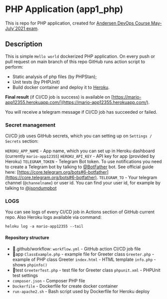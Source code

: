 # PHP Application (app1_php)

This is repo for PHP application, created for [Andersen DevOps Course May-July`2021 exam](https://github.com/mariohs22/andersen-devops-course/tree/main/exam).

## Description

This is simple `Hello world` dockerized PHP application. On every push or pull request on main branch of this repo GitHub runs action script to perform:

- Static analysis of php files (by PHPStan);
- Unit tests (by PHPUnit)
- Build docker container and deploy it to [Heroku](https://heroku.com).

**Final result** (if CI/CD job is success) is available on [https://mario-app12355.herokuapp.com/](https://mario-app12355.herokuapp.com/).

You will receive a telegram message if CI/CD job has succeeded or failed.

### Secret management

CI/CD job uses GitHub secrets, which you can setting up on `Settings / Secrets` section:

`HEROKU_APP_NAME` - App name, which you can set up in Heroku dashboard (currently `mario-app12355`)
`HEROKU_API_KEY` - API key for app (provided by Heroku)
`TELEGRAM_TOKEN` - Telegram Bot token. To use notifications you need to create a Telegram bot by talking to [@BotFather](https://t.me/botfather) bot. See official guide here: [https://core.telegram.org/bots#6-botfather](https://core.telegram.org/bots#6-botfather).
`TELEGRAM_TO` - Your telegram channel (`@channelname`) or user id. You can find your user id, for example by talking to [@jsondumpbot](https://t.me/jsondumpbot)

### LOGS

You can see logs of every CI/CD job in Actions section of GitHub current repo. Also Heroku logs available via command:

`heloku log -a mario-app12355 --tail`

#### Repository structure

- 📁.github/workflow:
  `workflow.yml` - GitHub action CI/CD job file
- 📁app
  `ClassExample.php` - example file for Greeter class
  `Greeter.php` - example of PHP class Greeter
  `index.html` - HTML template
  `info.php` - shows `phpinfo()`
- 📁test
  `GreeterTest.php` - test file for Greeter class
  `phpunit.xml` - PHPUnit test settings
- `composer.json` - Composer PHP file
- `Dockerfile` - Dockerfile for create docker container
- `run-apache2.sh` - Bash script used by Dockerfile for Heroku deploy
